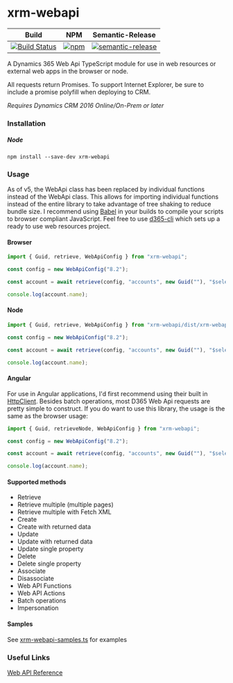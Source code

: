 # xrm-webapi
|Build|NPM|Semantic-Release|
|-----|---|----------------|
|[![Build Status](https://derekfinlinson.visualstudio.com/GitHub/_apis/build/status/derekfinlinson.xrm-webapi)](https://derekfinlinson.visualstudio.com/GitHub/_build/latest?definitionId=2)|[![npm](https://img.shields.io/npm/v/xrm-webapi.svg?style=flat-square)](https://www.npmjs.com/package/xrm-webapi)|[![semantic-release](https://img.shields.io/badge/%20%20%F0%9F%93%A6%F0%9F%9A%80-semantic--release-e10079.svg?style=flat-square)](https://github.com/semantic-release/semantic-release)|

A Dynamics 365 Web Api TypeScript module for use in web resources or external web apps in the browser or node.

All requests return Promises. To support Internet Explorer, be sure to include a promise polyfill when deploying to CRM.

*Requires Dynamics CRM 2016 Online/On-Prem or later*

### Installation

##### Node

```
npm install --save-dev xrm-webapi
```
### Usage

As of v5, the WebApi class has been replaced by individual functions instead of the WebApi class. This allows for importing individual functions instead of the entire library to take advantage of tree shaking to reduce bundle size. I recommend using [Babel](https://babeljs.io/) in
your builds to compile your scripts to browser compliant JavaScript. Feel free to use [d365-cli](https://github.com/derekfinlinson/d365-cli)
which sets up a ready to use web resources project.

#### Browser
```typescript
import { Guid, retrieve, WebApiConfig } from "xrm-webapi";

const config = new WebApiConfig("8.2");

const account = await retrieve(config, "accounts", new Guid(""), "$select=name");

console.log(account.name);
```

#### Node
```typescript
import { Guid, retrieve, WebApiConfig } from "xrm-webapi/dist/xrm-webapi-node";

const config = new WebApiConfig("8.2");

const account = await retrieve(config, "accounts", new Guid(""), "$select=name");

console.log(account.name);
```

#### Angular

For use in Angular applications, I'd first recommend using their built in [HttpClient](https://angular.io/guide/http). Besides batch operations, most D365 Web Api requests are
pretty simple to construct. If you do want to use this library, the usage is the same as the browser usage:

```typescript
import { Guid, retrieveNode, WebApiConfig } from "xrm-webapi";

const config = new WebApiConfig("8.2");

const account = await retrieve(config, "accounts", new Guid(""), "$select=name");

console.log(account.name);
```

#### Supported methods
* Retrieve
* Retrieve multiple (multiple pages)
* Retrieve multiple with Fetch XML
* Create
* Create with returned data
* Update
* Update with returned data
* Update single property
* Delete
* Delete single property
* Associate
* Disassociate
* Web API Functions
* Web API Actions
* Batch operations
* Impersonation

#### Samples
See [xrm-webapi-samples.ts](samples/xrm-webapi-samples.ts) for examples

### Useful Links

[Web API Reference](https://docs.microsoft.com/en-us/dynamics365/customer-engagement/developer/webapi/perform-operations-web-api)
